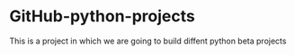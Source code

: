 # GitHub-python-projects
This is a project in which we are going to build diffent python beta projects 
